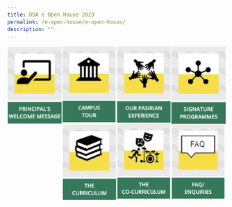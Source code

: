 ```yaml
---
title: DSA e Open House 2023
permalink: /e-open-house/e-open-house/
description: ""
---
```

<a href="/e-open-house/Principals-Welcome-Message/"><img src="/images/principal.png" style="width:25%;float:left"></a>
<a href="/e-open-house/Campus-Tour/"><img src="/images/campustour.png" style="width:25%;float:left"></a>
<a href="/e-open-house/Our-Pasirian-Experience/"><img src="/images/pasirianexp.png" style="width:25%; float:left"></a>
<a href="/signature-programmes/Signature-Programmes/"><img src="/images/signatureprog.png" style="width:25%;float:left"></a>
<a href="/holistic-education/The-Curriculum/The-Curriculum/"><img src="/images/thecurriculum.png" style="width:25%;float:left"></a>
<a href="/holistic-education/The-Co-Curriculum/The-Co-Curriculum/"><img src="/images/cocurriculum.png" style="width:25%;float:left"></a>
<a href="/e-open-house/FAQ-and-Enquiries/"><img src="/images/faq.png" style="width:25%"></a>